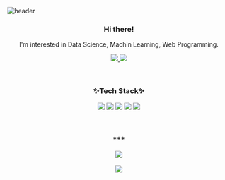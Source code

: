 ![header](https://capsule-render.vercel.app/api?type=Waving&color=0:FFDAB9,100:DA70D6&height=230&section=header&text=Hyunseo😊&fontSize=50&fontAlignY=40&fontColor=FFFFFF&animation=scaleIn)

<h3 align="center"><b>Hi there!</b></h3>
<p align="center">
  I'm interested in Data Science, Machin Learning, Web Programming.
</p>

<p align="center">
  <a href="https://hyunse0.tistory.com/">
    <img src="https://img.shields.io/badge/Blog-EA4AAA?style=flat-square&logo=GitHub Sponsors&logoColor=white">
  </a>
  <a href="mailto:hhs28166139@gmail.com">
    <img src="https://img.shields.io/badge/Gmail-D14836?style=flat-square&logo=Gmail&logoColor=white">
  </a>
</p>

<br>

<h3 align="center"><b>✨Tech Stack✨</b></h3>

<p align="center">
  <img src="https://img.shields.io/badge/Python-3776AB?style=flat-square&logo=Python&logoColor=white">
  <img src="https://img.shields.io/badge/R-276DC3?style=flat-square&logo=R&logoColor=white">
  <img src="https://img.shields.io/badge/HTML-E34F26?style=flat-square&logo=HTML5&logoColor=white">
  <img src="https://img.shields.io/badge/CSS-1572B6?style=flat-square&logo=CSS3&logoColor=white">
  <img src="https://img.shields.io/badge/Django-092E20?style=flat-square&logo=Django&logoColor=white">
</p>


<br>

<h3 align="center"><b>***</b></h3>

<p align="center">
  <img src="http://mazassumnida.wtf/api/v2/generate_badge?boj=gkgustj">
    <br>
    <br>
	<img src="https://github-readme-stats.vercel.app/api?username=hyunse0&show_icons=true&title_color=BA55D3&icon_color=DDA0DD">
</p>
